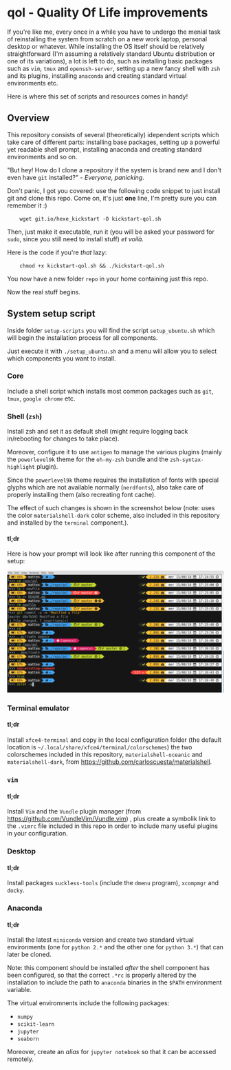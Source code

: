 # qol - Quality Of Life improvements

If you're like me, every once in a while you have to undergo the menial task of
reinstalling the system from scratch on a new work laptop, personal desktop or
whatever.  While installing the OS itself should be relatively straightforward
(I'm assuming a relatively standard Ubuntu distribution or one of its
variations), a lot is left to do, such as installing basic packages such as
`vim`, `tmux` and `openssh-server`, setting up a new fancy shell with `zsh` and
its plugins, installing `anaconda` and creating standard virtual environments
etc.

Here is where this set of scripts and resources comes in handy!

## Overview

This repository consists of several (theoretically) idependent scripts which
take care of different parts: installing base packages, setting up a powerful
yet readable shell prompt, installing anaconda and creating standard
environments and so on.

"But hey! How do I clone a repository if the system is brand new and I don't even 
have `git` installed?" - _Everyone, panicking_.

Don't panic, I got you covered: use the following code snippet to just install
git and clone this repo. Come on, it's just **one** line, I'm pretty sure you
can remember it :)

```
    wget git.io/hexe_kickstart -O kickstart-qol.sh 
```


Then, just make it executable, run it (you will be asked your password for
`sudo`, since you still need to install stuff) _et voilà_.

Here is the code if you're _that_ lazy:

```
    chmod +x kickstart-qol.sh && ./kickstart-qol.sh 
```

You now have a new folder `repo` in your home containing just this repo.

Now the real stuff begins.

## System setup script

Inside folder `setup-scripts` you will find the script `setup_ubuntu.sh` which
will begin the installation process for all components.

Just execute it with `./setup_ubuntu.sh` and a menu will allow you to select
which components you want to install.

### Core

Include a shell script which installs most common packages such as `git`,
`tmux`, `google chrome` etc.

### Shell (`zsh`)

Install zsh and set it as default shell (might require logging back in/rebooting
for changes to take place).

Moreover, configure it to use `antigen` to manage the various plugins (mainly
the `powerlevel9k` theme for the `oh-my-zsh` bundle and the
`zsh-syntax-highlight` plugin). 

Since the `powerlevel9k` theme requires the installation of fonts with special
glyphs which are not available normally (`nerdfonts`), also take care of
properly installing them (also recreating font cache).

The effect of such changes is shown in the screenshot below (note: uses the
color `materialshell-dark` color scheme, also included in this repository and
installed by the `terminal` component.).

#### tl;dr

Here is how your prompt will look like after running this component of the
setup:

![](https://raw.githubusercontent.com/matteobarbieri/qol/master/screenshots/prompt-powerlevel9k.png)

### Terminal emulator

#### tl;dr

Install `xfce4-terminal` and copy in the local configuration folder (the default
location is `~/.local/share/xfce4/terminal/colorschemes`) the two colorschemes
included in this repository, `materialshell-oceanic` and `materialshell-dark`,
from https://github.com/carloscuesta/materialshell.

### `vim`

#### tl;dr

Install `Vim` and the `Vundle` plugin manager (from
https://github.com/VundleVim/Vundle.vim) , plus create a symbolik link to
the `.vimrc` file included in this repo in order to include many useful plugins 
in your configuration.

### Desktop

#### tl;dr

Install packages `suckless-tools` (include the `dmenu` program), `xcompmgr` and
`docky`.

### Anaconda

#### tl;dr

Install the latest `miniconda` version and create two standard virtual
environments (one for `python 2.*` and the other one for `python 3.*`) that can
later be cloned.

Note: this component should be installed _after_ the shell component has been
configured, so that the correct `.*rc` is properly altered by the installation
to include the path to `anaconda` binaries in the `$PATH` environment variable.

The virtual enviromnents include the following packages:

 * `numpy`
 * `scikit-learn`
 * `jupyter`
 * `seaborn`

Moreover, create an _alias_ for `jupyter notebook` so that it can be accessed
remotely.
